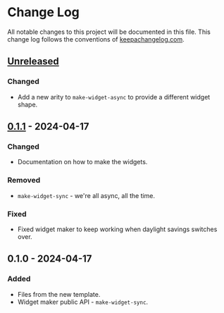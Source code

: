 # Change Log
All notable changes to this project will be documented in this file. This change log follows the conventions of [keepachangelog.com](http://keepachangelog.com/).

## [Unreleased]
### Changed
- Add a new arity to `make-widget-async` to provide a different widget shape.

## [0.1.1] - 2024-04-17
### Changed
- Documentation on how to make the widgets.

### Removed
- `make-widget-sync` - we're all async, all the time.

### Fixed
- Fixed widget maker to keep working when daylight savings switches over.

## 0.1.0 - 2024-04-17
### Added
- Files from the new template.
- Widget maker public API - `make-widget-sync`.

[Unreleased]: https://sourcehost.site/your-name/data-in-clojure/compare/0.1.1...HEAD
[0.1.1]: https://sourcehost.site/your-name/data-in-clojure/compare/0.1.0...0.1.1
